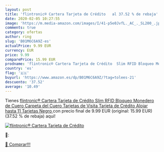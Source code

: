 ```yaml
---
layout: post
title: 'flintronic® Cartera Tarjeta de Crédito   al 37.52 % de rebaja'
date: 2020-02-05 10:27:55
image: 'https://m.media-amazon.com/images/I/41-p5e0JvfL._AC_._SL200_.jpg'
comments: true
category: ofertas
author: ring
slug: 'B01M6C6A9Z-es'
actualPrice: 9.99 EUR
currency: EUR
price: 9.99
comparePrice: 15.99 EUR
prodname: 'flintronic® Cartera Tarjeta de Crédito  Slim RFID Bloqueo Monedero de Cuero  Carpeta del Cuero  Tarjetas de Visita Tarjeta de Crédito  Alojar hasta 11 Tarjetas  Negro '
country: 'es'
flag: '🇪🇸'
buyurl: 'https://www.amazon.es/dp/B01M6C6A9Z/?tag=tolees-21'
descuento: '37.52'
average: '10.49'
---
```


Tienes [flintronic® Cartera Tarjeta de Crédito  Slim RFID Bloqueo Monedero de Cuero  Carpeta del Cuero  Tarjetas de Visita Tarjeta de Crédito  Alojar hasta 11 Tarjetas  Negro ](https://www.amazon.es/dp/B01M6C6A9Z/?tag=tolees-21) con precio final de  9.99 EUR (original: 15.99 EUR) (37.52 %  de rebaja) aqui!

[![flintronic® Cartera Tarjeta de Crédito  ](https://m.media-amazon.com/images/I/41-p5e0JvfL._AC_._SL200_.jpg)](https://www.amazon.es/dp/B01M6C6A9Z/?tag=tolees-21)

🔎:


[🛒 Comprar!!!](https://www.amazon.es/dp/B01M6C6A9Z/?tag=tolees-21)
